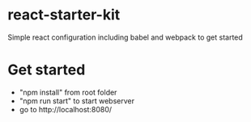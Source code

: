 # react-starter-kit
Simple react configuration including babel and webpack to get started

# Get started
- "npm install" from root folder
- "npm run start" to start webserver
- go to http://localhost:8080/
